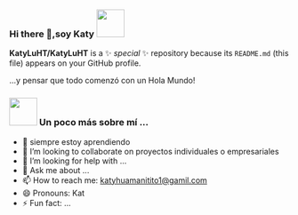### Hi there 👋,soy Katy  <img src = "https://media.giphy.com/media/mGcNjsfWAjY5AEZNw6/giphy.gif" width = "50">

**KatyLuHT/KatyLuHT** is a ✨ _special_ ✨ repository because its `README.md` (this file) appears on your GitHub profile.

<p> ...y pensar que todo comenzó con un Hola Mundo!

### <img src = "https://media.giphy.com/media/VgCDAzcKvsR6OM0uWg/giphy.gif" width = "50"> Un poco más sobre mí ...  

- 🌱 siempre estoy aprendiendo
- 👯 I’m looking to collaborate on  proyectos individuales o empresariales 
- 🤔 I’m looking for help with ...
- 💬 Ask me about ...
- 📫 How to reach me: katyhuamanitito1@gamil.com
- 😄 Pronouns: Kat
- ⚡ Fun fact: ...

